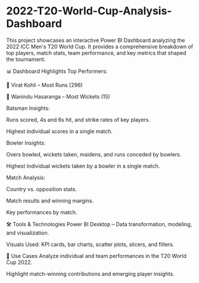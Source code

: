 # 2022-T20-World-Cup-Analysis-Dashboard
This project showcases an interactive Power BI Dashboard analyzing the 2022 ICC Men's T20 World Cup. It provides a comprehensive breakdown of top players, match stats, team performance, and key metrics that shaped the tournament.

📊 Dashboard Highlights
Top Performers:

🏏 Virat Kohli – Most Runs (296)

🎯 Wanindu Hasaranga – Most Wickets (15)

Batsman Insights:

Runs scored, 4s and 6s hit, and strike rates of key players.

Highest individual scores in a single match.

Bowler Insights:

Overs bowled, wickets taken, maidens, and runs conceded by bowlers.

Highest individual wickets taken by a bowler in a single match.

Match Analysis:

Country vs. opposition stats.

Match results and winning margins.

Key performances by match.

🛠️ Tools & Technologies
Power BI Desktop – Data transformation, modeling, and visualization.


Visuals Used: KPI cards, bar charts, scatter plots, slicers, and filters.

📌 Use Cases
Analyze individual and team performances in the T20 World Cup 2022.

Highlight match-winning contributions and emerging player insights.
